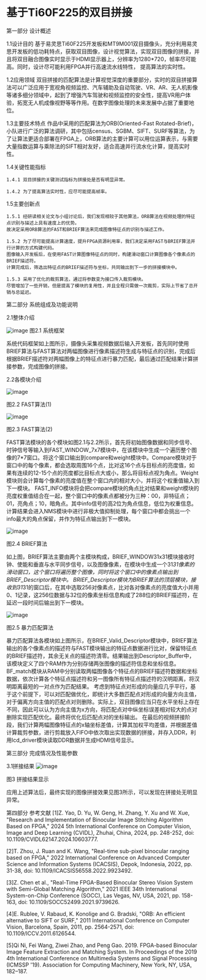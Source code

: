 # 基于Ti60F225的双目拼接

第一部分  设计概述

  1.1设计目的
    基于易灵思Ti60F225开发板和MT9M001双目摄像头，充分利用易灵思开发板的低功耗特点，获取双目图像，设计视觉算法，实现双目图像的拼接，并且将双目融合图像实时显示于HDMI显示器上，分辨率为1280*720，帧率尽可能高。同时，设计尽可能利用FPGA并行高速流水线特性， 提高算法的实时性。
    
  1.2应用领域
    双目拼接的匹配算法是计算视觉深度的重要部分，实时的双目拼接算法可以广泛应用于宽视角视频监控、汽车辅助及自动驾驶、VR、AR、无人机影像等诸多细分领域中，起到了增强汽车驾驶和视频监控的安全性，提高VR用户体验，拓宽无人机成像视野等等作用。在数字图像处理的未来发展中占据了重要地位。
    
  1.3主要技术特点
    作品中采用的匹配算法为ORB(Oriented-Fast Rotated-Brief)，小队进行广泛的算法调研，其中包括census、SGBM、SIFT、SURF等算法，为了让算法更适合部署在FPGA上，ORB算法的主要计算可以用位运算表示，与需要大量指数运算与乘除法的SIFT相对友好，适合高速并行流水化计算，提高实时性。
    
  1.4关键性能指标
  
    1.4.1 双目拼接的关键测试指标为拼接处是否有明显异常。
    
    1.4.2 为了提高算法实时性，应尽可能提高帧率。
    
  1.5主要创新点
  
    1.5.1 经研读相关论文与小组讨论后，我们发现相较于其他算法，ORB算法在视频处理的特征点识别与描述上具有速度上的优势。
    故决定采用ORB算法的FAST和BRIEF算法来完成图像特征点的识别与描述工作。
    
    1.5.2 为了尽可能提高计算速度，提升FPGA资源利用率，我们决定采用FAST与BRIEF算法并行计算的方式构建代码。
    图像输入开发板后，在使用FAST计算图像特征点的同时，构建滑动窗口计算图像各个像素点的BRIEF描述符。
    计算完成后，筛选出特征点的BRIEF描述符与坐标，共同输出到下一步的拼接模块中。
    
    1.5.3 采用了优化的裁剪算法，通过将参数变为接口传入裁剪模块。
    尽管增加了一些开销，但是提高了模块的复用性，并且全程只需做一次裁剪，实际上节省了总开销与总延迟。
    
第二部分  系统组成及功能说明

  2.1整体介绍
 
![image](https://github.com/2268977258/binocular-stitching/blob/main/photo/%E5%9B%BE%E7%89%871.png)
图2.1	系统框架

系统代码框架如上图所示，摄像头采集视频数据后输入开发板，首先同时使用BRIEF算法与FAST算法对两幅图像进行像素描述符生成与特征点的识别，完成后根据BRIEF描述符对两幅图像上的特征点进行暴力匹配，最后通过匹配结果计算拼接参数，完成图像的拼接。

  2.2各模块介绍
 
![image](https://github.com/2268977258/binocular-stitching/blob/main/photo/%E5%9B%BE%E7%89%872.png)

图2.2	FAST算法(1)

![image](https://github.com/2268977258/binocular-stitching/blob/main/photo/%E5%9B%BE%E7%89%873.png)

图2.3	FAST算法(2)

FAST算法模块的各个模块如图2.1与2.2所示，首先将初始图像数据和同步信号、时钟信号等输入到FAST_WINDOW_7x7模块中，在该模块中生成一个遍历整个图像的7*7窗口。将这个窗口输出到compare和weight模块中。Compare模块对于窗口中的每个像素，都会选取周围16个点，比对这16个点与目标点的亮度值，如果有连续的12-15个点的亮度都比目标点大或小，那么将目标点视为角点。Weight模块则会计算每个像素的亮度值在整个窗口内的相对大小，并将这个权重值输入到下一模块。
FAST_INFO模块将会把compare模块的角点比对结果和weight模块的亮度权重值结合在一起，整个窗口中的像素点都被分为三种：00，非特征点；01，亮角点；10，暗角点。其中info信号的高2位为角点信息，低位为权重信息。计算结果会进入NMS模块中进行非极大值抑制处理，每个窗口中都会挑出一个info最大的角点保留，并作为特征点输出到下一模块。

![image](https://github.com/2268977258/binocular-stitching/blob/main/photo/%E5%9B%BE%E7%89%874.png)

图2.4	BRIEF算法

如上图，BRIEF算法主要由两个主模块构成，BRIEF_WINDOW31x31模块接收时钟、使能和垂直与水平同步信号，以及图像像素，在模块中生成一个31*31像素的滑动窗口，这个窗口将遍历整个图像，同时将这个窗口中的像素点输出到BRIEF_Descriptor模块中。
BRIEF_Descriptor模块为BRIEF算法的顶层模块，接收到31*31的窗口后，在其中选取256对像素点，比对各对像素点的亮度值大小并用0、1记录，这256位数据与32位的像素坐标信息构成了288位的BRIEF描述符，在延迟一段时间后输出到下一模块。

![image](https://github.com/2268977258/binocular-stitching/blob/main/photo/%E5%9B%BE%E7%89%875.png)

图2.5	暴力匹配算法

暴力匹配算法各模块如上图所示，在BRIEF_Valid_Descriptor模块中，BRIEF算法输出的各个像素点的描述符与FAST模块输出的特征点数据进行比对，保留特征点的BRIEF描述符，其余无关点的描述符清零。结果输出到Descriptor_Buffer中，该模块定义了四个RAM作为分别存储两张图像的描述符信息和坐标信息。
BF_match模块从RAM中分别读取两幅图像各个特征点的BRIEF描述符数据和坐标数据，依次计算各个特征点描述符和另一图像所有特征点描述符的汉明距离，将汉明距离最短的一对点作为匹配结果。
考虑到特征点对形成的向量应几乎平行，基于这个前提下，可以对匹配做优化，即统计大多数匹配点对形成的向量方向主值，对于偏离方向主值的匹配点对则删除。实际上，双目图像应当只在水平坐标上存在不同，因此可以认为方向主值为x方向，将匹配点对中纵坐标误差相对较大的点对删除实现匹配优化。最终将优化后匹配点对的坐标输出。
在最后的视频拼接阶段，我们计算两幅图像特征点的x轴坐标差值，计算其加权平均差值，并根据差值计算裁剪参数，进行剪裁放入FIFO中依次取出实现数据的拼接，并存入DDR，利用lcd_driver模块读取DDR数据并生成HDMI信号显示。

第三部分  完成情况及性能参数

  3.1拼接结果
![image](https://github.com/2268977258/binocular-stitching/blob/main/photo/%E5%9B%BE%E7%89%876.png)

图3 拼接结果显示

应用上述算法后，最终实现的图像拼接效果见图3所示，可以发现在拼接处无明显异常。


第四部分  参考文献
[1]Z. Yao, D. Yu, W. Geng, H. Zhang, Y. Xu and W. Xue, "Research and Implementation of Binocular Image Stitching Algorithm Based on FPGA," 2024 5th International Conference on Computer Vision, Image and Deep Learning (CVIDL), Zhuhai, China, 2024, pp. 248-252, doi: 10.1109/CVIDL62147.2024.10603777. 

[2]T. Zhou, J. Ruan and K. Wang, "Real-time sub-pixel binocular ranging based on FPGA," 2022 International Conference on Advanced Computer Science and Information Systems (ICACSIS), Depok, Indonesia, 2022, pp. 31-38, doi: 10.1109/ICACSIS56558.2022.9923492. 

[3]Z. Chen et al., "Real-Time FPGA-Based Binocular Stereo Vision System with Semi-Global Matching Algorithm," 2021 IEEE 34th International System-on-Chip Conference (SOCC), Las Vegas, NV, USA, 2021, pp. 158-163, doi: 10.1109/SOCC52499.2021.9739626.

[4]E. Rublee, V. Rabaud, K. Konolige and G. Bradski, "ORB: An efficient alternative to SIFT or SURF," 2011 International Conference on Computer Vision, Barcelona, Spain, 2011, pp. 2564-2571, doi: 10.1109/ICCV.2011.6126544.

[5]Qi Ni, Fei Wang, Ziwei Zhao, and Peng Gao. 2019. FPGA-based Binocular Image Feature Extraction and Matching System. In Proceedings of the 2019 4th International Conference on Multimedia Systems and Signal Processing (ICMSSP '19). Association for Computing Machinery, New York, NY, USA, 182–187. 

